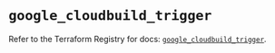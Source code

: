 # `google_cloudbuild_trigger`

Refer to the Terraform Registry for docs: [`google_cloudbuild_trigger`](https://registry.terraform.io/providers/hashicorp/google/6.15.0/docs/resources/cloudbuild_trigger).
